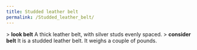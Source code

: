 ```yaml
---
title: Studded leather belt
permalink: /Studded_leather_belt/
---
```


\> **look belt**
A thick leather belt, with silver studs evenly spaced.
\> **consider belt**
It is a studded leather belt.
It weighs a couple of pounds.